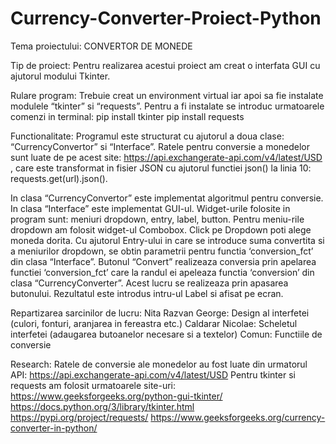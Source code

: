 # Currency-Converter-Proiect-Python
Tema proiectului:
CONVERTOR DE MONEDE

Tip de proiect:
Pentru realizarea acestui proiect am creat o interfata GUI cu ajutorul modului Tkinter.

Rulare program:
Trebuie creat un environment virtual iar apoi sa fie instalate modulele “tkinter” si “requests”. 
Pentru a fi instalate se introduc urmatoarele comenzi in terminal:   pip install tkinter  pip install requests

Functionalitate:
Programul este structurat cu ajutorul a doua clase: “CurrencyConvertor” si “Interface”.
Ratele pentru conversie a monedelor sunt luate de pe acest site: https://api.exchangerate-api.com/v4/latest/USD , care este transformat in fisier JSON cu ajutorul functiei json() la linia 10: requests.get(url).json(). 

In clasa “CurrencyConvertor” este implementat algoritmul pentru conversie. In clasa “Interface” este implementat GUI-ul.
Widget-urile folosite in program sunt: meniuri dropdown, entry, label, button.
Pentru meniu-rile dropdown am folosit widget-ul Combobox. Click pe Dropdown poti alege moneda dorita.
Cu ajutorul Entry-ului in care se introduce suma convertita si a meniurilor dropdown, se obtin parametrii pentru functia ‘conversion_fct’ din clasa “Interface”.
Butonul “Convert” realizeaza conversia prin apelarea functiei ‘conversion_fct’ care la randul ei apeleaza functia ‘conversion’ din clasa “CurrencyConverter”. Acest lucru se realizeaza prin apasarea butonului. Rezultatul este introdus intru-ul Label si afisat pe ecran.

Repartizarea sarcinilor de lucru:
Nita Razvan George: Design al interfetei (culori, fonturi, aranjarea in fereastra etc.)
Caldarar Nicolae: Scheletul interfetei (adaugarea butoanelor necesare si a textelor)
Comun: Functiile de conversie

Research:
Ratele de conversie ale monedelor au fost luate din urmatorul API: https://api.exchangerate-api.com/v4/latest/USD
Pentru tkinter si requests am folosit urmatoarele site-uri:
https://www.geeksforgeeks.org/python-gui-tkinter/
https://docs.python.org/3/library/tkinter.html
https://pypi.org/project/requests/
https://www.geeksforgeeks.org/currency-converter-in-python/
